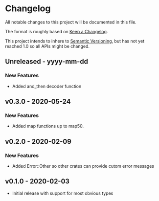 # Changelog

All notable changes to this project will be documented in this file.

The format is roughly based on [Keep a
Changelog](http://keepachangelog.com/en/1.0.0/).

This project intends to inhere to [Semantic
Versioning](http://semver.org/spec/v2.0.0.html), but has not yet reached 1.0 so
all APIs might be changed.

## Unreleased - yyyy-mm-dd

### New Features

- Added and_then decoder function

## v0.3.0 - 2020-05-24

### New Features

- Added map functions up to map50.

## v0.2.0 - 2020-02-09

### New Features

- Added Error::Other so other crates can provide cutom error messages

## v0.1.0 - 2020-02-03

- Initial release with support for most obvious types
